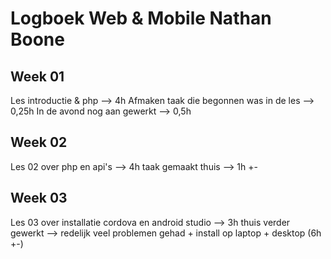# Logboek Web & Mobile Nathan Boone
## Week 01
Les introductie & php --> 4h
Afmaken taak die begonnen was in de les --> 0,25h
In de avond nog aan gewerkt --> 0,5h

## Week 02
Les 02 over php en api's --> 4h
taak gemaakt thuis --> 1h +-

## Week 03

Les 03 over installatie cordova en android studio --> 3h
thuis verder gewerkt --> redelijk veel problemen gehad + install op laptop + desktop (6h +-)


